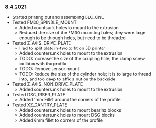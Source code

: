 ### 8.4.2021
- Started printing out and assembling BLC_CNC
- Tested FM30_SPINDLE_MOUNT
  - Added countsunk holes to mount to the extrusion
  - Reduced the size of the FM30 mounting holes; they were large enough to be through holes, but need to be threaded
- Tested Z_AXIS_DRIVE_PLATE
  - Had to split plate in-two to fit on 3D printer
  - Added countersunk holes to mount to the extrusion
  - TODO: Increase the size of the coupling hole; the clamp screw collides with the profile
  - TODO: Remove sensor mount
  - TODO: Reduce the size of the cylinder hole; it is to large to thread into, and too deep to affix a nut on the backside
- Tested Z_AXIS_NON_DRIVE_PLATE
  - Added countersunk holes to mount to the extrusion
- Tested DSG_RISER_PLATE
  - Added 1mm Fillet around the corners of the profile
- Tested XZ_GANTRY_PLATE
  - Added countersunk holes to mount bearing blocks
  - Added countersunk holes to mount DSG blocks
  - Added 6mm fillet to corners of the profile
